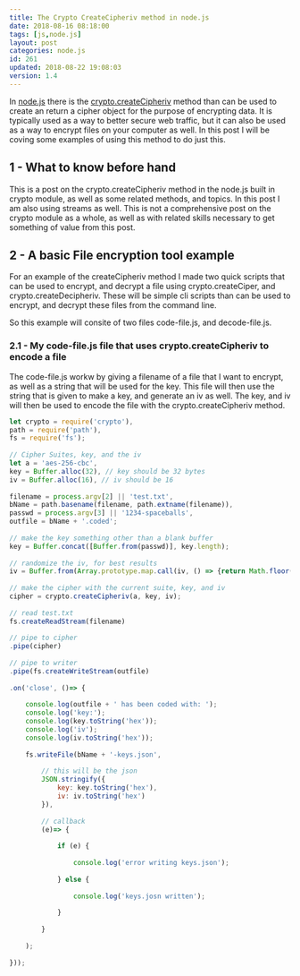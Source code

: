```yaml
---
title: The Crypto CreateCipheriv method in node.js
date: 2018-08-16 08:18:00
tags: [js,node.js]
layout: post
categories: node.js
id: 261
updated: 2018-08-22 19:08:03
version: 1.4
---
```


In [node.js](https://nodejs.org/en/) there is the [crypto.createCipheriv](https://nodejs.org/api/crypto.html#crypto_crypto_createcipheriv_algorithm_key_iv_options) method than can be used to create an return a cipher object for the purpose of encrypting data. It is typically used as a way to better secure web traffic, but it can also be used as a way to encrypt files on your computer as well. In this post I will be coving some examples of using this method to do just this.

<!-- more -->

## 1 - What to know before hand

This is a post on the crypto.createCipheriv method in the node.js built in crypto module, as well as some related methods, and topics. In this post I am also using streams as well. This is not a comprehensive post on the crypto module as a whole, as well as with related skills necessary to get something of value from this post.

## 2 - A basic File encryption tool example

For an example of the createCipheriv method I made two quick scripts that can be used to encrypt, and decrypt a file using crypto.createCiper, and crypto.createDecipheriv. These will be simple cli scripts than can be used to encrypt, and decrypt these files from the command line.

So this example will consite of two files code-file.js, and decode-file.js. 

### 2.1 - My code-file.js file that uses crypto.createCipheriv to encode a file

The code-file.js workw by giving a filename of a file that I want to encrypt, as well as a string that will be used for the key. This file will then use the string that is given to make a key, and generate an iv as well. The key, and iv will then be used to encode the file with the crypto.createCipheriv method.

```js
let crypto = require('crypto'),
path = require('path'),
fs = require('fs');
 
// Cipher Suites, key, and the iv
let a = 'aes-256-cbc',
key = Buffer.alloc(32), // key should be 32 bytes
iv = Buffer.alloc(16), // iv should be 16
 
filename = process.argv[2] || 'test.txt',
bName = path.basename(filename, path.extname(filename)),
passwd = process.argv[3] || '1234-spaceballs',
outfile = bName + '.coded';
 
// make the key something other than a blank buffer
key = Buffer.concat([Buffer.from(passwd)], key.length);
 
// randomize the iv, for best results
iv = Buffer.from(Array.prototype.map.call(iv, () => {return Math.floor(Math.random() * 256)})),
 
// make the cipher with the current suite, key, and iv
cipher = crypto.createCipheriv(a, key, iv);
 
// read test.txt
fs.createReadStream(filename)
 
// pipe to cipher
.pipe(cipher)
 
// pipe to writer
.pipe(fs.createWriteStream(outfile)
 
.on('close', ()=> {
 
    console.log(outfile + ' has been coded with: ');
    console.log('key:');
    console.log(key.toString('hex'));
    console.log('iv');
    console.log(iv.toString('hex'));
 
    fs.writeFile(bName + '-keys.json',
 
        // this will be the json
        JSON.stringify({
            key: key.toString('hex'),
            iv: iv.toString('hex')
        }),
 
        // callback
        (e)=> {
 
            if (e) {
 
                console.log('error writing keys.json');
 
            } else {
 
                console.log('keys.josn written');
 
            }
 
        }
 
    );
 
}));
```
